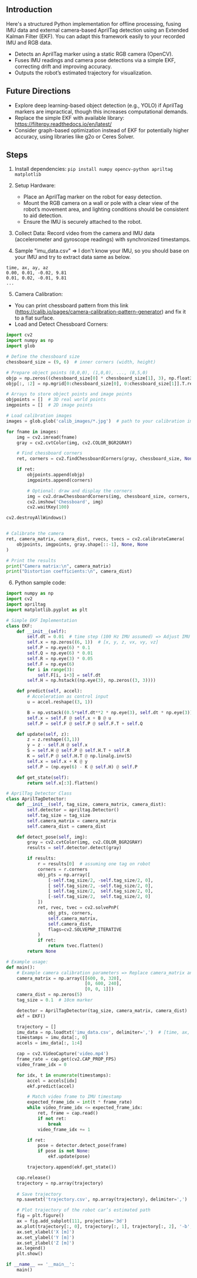 ## Introduction
Here's a structured Python implementation for offline processing, fusing IMU data and external camera-based AprilTag detection using an Extended Kalman Filter (EKF). You can adapt this framework easily to your recorded IMU and RGB data.

- Detects an AprilTag marker using a static RGB camera (OpenCV).
- Fuses IMU readings and camera pose detections via a simple EKF, correcting drift and improving accuracy.
- Outputs the robot’s estimated trajectory for visualization.

## Future Directions
- Explore deep learning-based object detection (e.g., YOLO) if AprilTag markers are impractical, though this increases computational demands.
- Replace the simple EKF with available library: https://filterpy.readthedocs.io/en/latest/
- Consider graph-based optimization instead of EKF for potentially higher accuracy, using libraries like g2o or Ceres Solver.


## Steps 
1. Install dependencies: `pip install numpy opencv-python apriltag matplotlib`

2. Setup Hardware: 
    - Place an AprilTag marker on the robot for easy detection.
    - Mount the RGB camera on a wall or pole with a clear view of the robot’s movement area, and lighting conditions should be consistent to aid detection.
    - Ensure the IMU is securely attached to the robot.

3. Collect Data: Record video from the camera and IMU data (accelerometer and gyroscope readings) with synchronized timestamps.

4. Sample "imu_data.csv" => I don't know your IMU, so you should base on your IMU and try to extract data same as below.
```
time, ax, ay, az
0.00, 0.01, -0.02, 9.81
0.01, 0.02, -0.01, 9.81
...
```

5. Camera Calibration:

- You can print chessboard pattern from this link (https://calib.io/pages/camera-calibration-pattern-generator) and fix it to a flat surface.
- Load and Detect Chessboard Corners:

```python
import cv2
import numpy as np
import glob

# Define the chessboard size
chessboard_size = (9, 6)  # inner corners (width, height)

# Prepare object points (0,0,0), (1,0,0), ..., (8,5,0)
objp = np.zeros((chessboard_size[0] * chessboard_size[1], 3), np.float32)
objp[:, :2] = np.mgrid[0:chessboard_size[0], 0:chessboard_size[1]].T.reshape(-1, 2)

# Arrays to store object points and image points
objpoints = []  # 3D real world points
imgpoints = []  # 2D image points

# Load calibration images
images = glob.glob('calib_images/*.jpg')  # path to your calibration images

for fname in images:
    img = cv2.imread(fname)
    gray = cv2.cvtColor(img, cv2.COLOR_BGR2GRAY)

    # Find chessboard corners
    ret, corners = cv2.findChessboardCorners(gray, chessboard_size, None)

    if ret:
        objpoints.append(objp)
        imgpoints.append(corners)

        # Optional: draw and display the corners
        img = cv2.drawChessboardCorners(img, chessboard_size, corners, ret)
        cv2.imshow('Chessboard', img)
        cv2.waitKey(100)

cv2.destroyAllWindows()


# Calibrate the camera
ret, camera_matrix, camera_dist, rvecs, tvecs = cv2.calibrateCamera(
    objpoints, imgpoints, gray.shape[::-1], None, None
)

# Print the results
print("Camera matrix:\n", camera_matrix)
print("Distortion coefficients:\n", camera_dist)

```

6. Python sample code:

```python
import numpy as np
import cv2
import apriltag
import matplotlib.pyplot as plt

# Simple EKF Implementation
class EKF:
    def __init__(self):
        self.dt = 0.01  # time step (100 Hz IMU assumed) => Adjust IMU sampling rate (dt) and timestamps according to your actual recorded IMU data. You should ensure synchronization between IMU and video timestamps (e.g., via linear interpolation if needed).
        self.x = np.zeros((6, 1))  # [x, y, z, vx, vy, vz]
        self.P = np.eye(6) * 0.1
        self.Q = np.eye(6) * 0.01
        self.R = np.eye(3) * 0.05
        self.F = np.eye(6)
        for i in range(3):
            self.F[i, i+3] = self.dt
        self.H = np.hstack((np.eye(3), np.zeros((3, 3))))

    def predict(self, accel):
        # Acceleration as control input
        u = accel.reshape((3, 1))

        B = np.vstack((0.5*self.dt**2 * np.eye(3), self.dt * np.eye(3)))
        self.x = self.F @ self.x + B @ u
        self.P = self.F @ self.P @ self.F.T + self.Q

    def update(self, z):
        z = z.reshape((3,1))
        y = z - self.H @ self.x
        S = self.H @ self.P @ self.H.T + self.R
        K = self.P @ self.H.T @ np.linalg.inv(S)
        self.x = self.x + K @ y
        self.P = (np.eye(6) - K @ self.H) @ self.P

    def get_state(self):
        return self.x[:3].flatten()

# AprilTag Detector Class
class AprilTagDetector:
    def __init__(self, tag_size, camera_matrix, camera_dist):
        self.detector = apriltag.Detector()
        self.tag_size = tag_size
        self.camera_matrix = camera_matrix
        self.camera_dist = camera_dist

    def detect_pose(self, img):
        gray = cv2.cvtColor(img, cv2.COLOR_BGR2GRAY)
        results = self.detector.detect(gray)

        if results:
            r = results[0]  # assuming one tag on robot
            corners = r.corners
            obj_pts = np.array([
                [-self.tag_size/2, -self.tag_size/2, 0],
                [ self.tag_size/2, -self.tag_size/2, 0],
                [ self.tag_size/2,  self.tag_size/2, 0],
                [-self.tag_size/2,  self.tag_size/2, 0]
            ])
            ret, rvec, tvec = cv2.solvePnP(
                obj_pts, corners,
                self.camera_matrix,
                self.camera_dist,
                flags=cv2.SOLVEPNP_ITERATIVE
            )
            if ret:
                return tvec.flatten()
        return None

# Example usage:
def main():
    # Example camera calibration parameters => Replace camera_matrix and camera_dist with your camera's actual intrinsic calibration.
    camera_matrix = np.array([[600, 0, 320],
                              [0, 600, 240],
                              [0, 0, 1]])
    camera_dist = np.zeros(5)
    tag_size = 0.1  # 10cm marker

    detector = AprilTagDetector(tag_size, camera_matrix, camera_dist)
    ekf = EKF()

    trajectory = []
    imu_data = np.loadtxt('imu_data.csv', delimiter=',')  # [time, ax, ay, az]
    timestamps = imu_data[:, 0]
    accels = imu_data[:, 1:4]

    cap = cv2.VideoCapture('video.mp4')
    frame_rate = cap.get(cv2.CAP_PROP_FPS)
    video_frame_idx = 0

    for idx, t in enumerate(timestamps):
        accel = accels[idx]
        ekf.predict(accel)

        # Match video frame to IMU timestamp
        expected_frame_idx = int(t * frame_rate)
        while video_frame_idx <= expected_frame_idx:
            ret, frame = cap.read()
            if not ret:
                break
            video_frame_idx += 1

        if ret:
            pose = detector.detect_pose(frame)
            if pose is not None:
                ekf.update(pose)

        trajectory.append(ekf.get_state())

    cap.release()
    trajectory = np.array(trajectory)
    
    # Save trajectory
    np.savetxt('trajectory.csv', np.array(trajectory), delimiter=',')

    # Plot trajectory of the robot car’s estimated path
    fig = plt.figure()
    ax = fig.add_subplot(111, projection='3d')
    ax.plot(trajectory[:, 0], trajectory[:, 1], trajectory[:, 2], '-b', label='EKF Trajectory')
    ax.set_xlabel('X [m]')
    ax.set_ylabel('Y [m]')
    ax.set_zlabel('Z [m]')
    ax.legend()
    plt.show()

if __name__ == '__main__':
    main()
```
